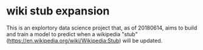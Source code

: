 # wiki stub expansion

This is an explortory data science project that, as of 20180614, aims to build and train a model to predict when a wikipedia "stub" (https://en.wikipedia.org/wiki/Wikipedia:Stub) will be updated. 
